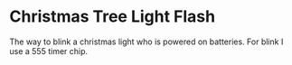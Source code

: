 Christmas Tree Light Flash
===

The way to blink a christmas light who is powered on batteries.
For blink I use a 555 timer chip.
